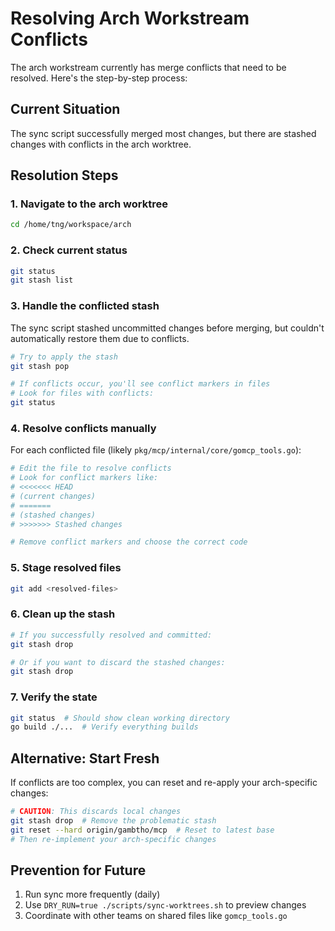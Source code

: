 # Resolving Arch Workstream Conflicts

The arch workstream currently has merge conflicts that need to be resolved. Here's the step-by-step process:

## Current Situation
The sync script successfully merged most changes, but there are stashed changes with conflicts in the arch worktree.

## Resolution Steps

### 1. Navigate to the arch worktree
```bash
cd /home/tng/workspace/arch
```

### 2. Check current status
```bash
git status
git stash list
```

### 3. Handle the conflicted stash
The sync script stashed uncommitted changes before merging, but couldn't automatically restore them due to conflicts.

```bash
# Try to apply the stash
git stash pop

# If conflicts occur, you'll see conflict markers in files
# Look for files with conflicts:
git status
```

### 4. Resolve conflicts manually
For each conflicted file (likely `pkg/mcp/internal/core/gomcp_tools.go`):

```bash
# Edit the file to resolve conflicts
# Look for conflict markers like:
# <<<<<<< HEAD
# (current changes)
# =======
# (stashed changes)
# >>>>>>> Stashed changes

# Remove conflict markers and choose the correct code
```

### 5. Stage resolved files
```bash
git add <resolved-files>
```

### 6. Clean up the stash
```bash
# If you successfully resolved and committed:
git stash drop

# Or if you want to discard the stashed changes:
git stash drop
```

### 7. Verify the state
```bash
git status  # Should show clean working directory
go build ./...  # Verify everything builds
```

## Alternative: Start Fresh
If conflicts are too complex, you can reset and re-apply your arch-specific changes:

```bash
# CAUTION: This discards local changes
git stash drop  # Remove the problematic stash
git reset --hard origin/gambtho/mcp  # Reset to latest base
# Then re-implement your arch-specific changes
```

## Prevention for Future
1. Run sync more frequently (daily)
2. Use `DRY_RUN=true ./scripts/sync-worktrees.sh` to preview changes
3. Coordinate with other teams on shared files like `gomcp_tools.go`
